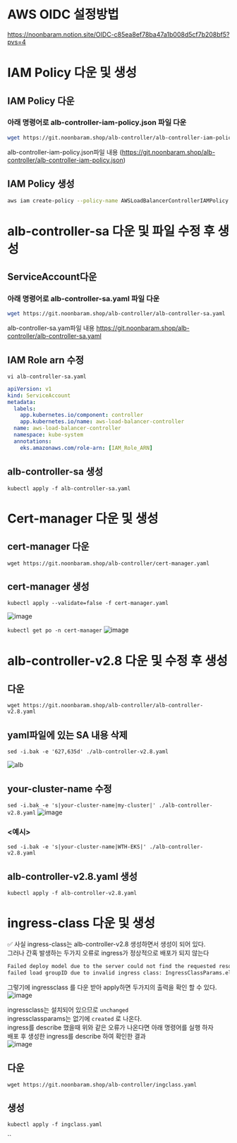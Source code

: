 # AWS OIDC 설정방법
https://noonbaram.notion.site/OIDC-c85ea8ef78ba47a1b008d5cf7b208bf5?pvs=4  

# IAM Policy 다운 및 생성
## IAM Policy 다운
### 아래 명령어로 alb-controller-iam-policy.json 파일 다운
```bash
wget https://git.noonbaram.shop/alb-controller/alb-controller-iam-policy.json
```
alb-controller-iam-policy.json파일 내용 (https://git.noonbaram.shop/alb-controller/alb-controller-iam-policy.json)

## IAM Policy 생성
```bash
aws iam create-policy --policy-name AWSLoadBalancerControllerIAMPolicy --policy-document file://alb-controller-iam-policy.json
```

# alb-controller-sa 다운 및 파일 수정 후 생성
## ServiceAccount다운
### 아래 명령어로 alb-controller-sa.yaml 파일 다운
```bash
wget https://git.noonbaram.shop/alb-controller/alb-controller-sa.yaml
```
alb-controller-sa.yam파일 내용 https://git.noonbaram.shop/alb-controller/alb-controller-sa.yaml
## IAM Role arn 수정
`vi alb-controller-sa.yaml`
```yaml
apiVersion: v1
kind: ServiceAccount
metadata:
  labels:
    app.kubernetes.io/component: controller
    app.kubernetes.io/name: aws-load-balancer-controller
  name: aws-load-balancer-controller
  namespace: kube-system
  annotations:
    eks.amazonaws.com/role-arn: [IAM_Role_ARN]
```
## alb-controller-sa 생성 
`kubectl apply -f alb-controller-sa.yaml`


# Cert-manager 다운 및 생성
## cert-manager 다운
`wget https://git.noonbaram.shop/alb-controller/cert-manager.yaml`
## cert-manager 생성
`kubectl apply --validate=false -f cert-manager.yaml`

![image](https://github.com/NoonBaRam/noonbaram.github.io/assets/132915445/15d9407d-7360-4307-b427-ac0d75dd56e3)

`kubectl get po -n cert-manager`
![image](https://github.com/NoonBaRam/noonbaram.github.io/assets/132915445/ce4a55e0-c160-44e1-b26e-63929648e726)


# alb-controller-v2.8 다운 및 수정 후 생성
## 다운
`wget https://git.noonbaram.shop/alb-controller/alb-controller-v2.8.yaml`

## yaml파일에 있는 SA 내용 삭제
`sed -i.bak -e '627,635d' ./alb-controller-v2.8.yaml`

![alb](https://github.com/NoonBaRam/yaml/assets/132915445/2792d3d6-005d-480c-94f7-0dbbb539313d)

## your-cluster-name 수정
`sed -i.bak -e 's|your-cluster-name|my-cluster|' ./alb-controller-v2.8.yaml`
![image](https://github.com/NoonBaRam/yaml/assets/132915445/01541836-0db2-43d7-a4bc-46d162f25306)

### <예시>
`sed -i.bak -e 's|your-cluster-name|WTH-EKS|' ./alb-controller-v2.8.yaml`

## alb-controller-v2.8.yaml 생성
`kubectl apply -f alb-controller-v2.8.yaml`

# ingress-class 다운 및 생성
✅ 사실 ingress-class는 alb-controller-v2.8 생성하면서 생성이 되어 있다.  
그러나 간혹 발생하는 두가지 오류로 ingress가 정상적으로 배포가 되지 않는다
```html
Failed deploy model due to the server could not find the requested resource (post targetgroupbindings.elbv2.k8s.aws)
failed load groupID due to invalid ingress class: IngressClassParams.elbv2.k8s.aws "alb" not found
```
그렇기에 ingressclass 를 다운 받아 apply하면 두가지의 출력을 확인 할 수 있다.
![image](https://github.com/NoonBaRam/noonbaram.github.io/assets/132915445/9c39d278-e5a3-4240-891d-2e5f39b5c8ab)

ingressclass는 설치되어 있으므로 `unchanged`  
ingressclassparams는 없기에 `created` 로 나온다.  
ingress를 describe 했을때 위와 같은 오류가 나온다면 아래 명령어를 실행 하자  
배포 후 생성한 ingress를 describe 하여 확인한 결과  
![image](https://github.com/NoonBaRam/noonbaram.github.io/assets/132915445/8adb5cfa-5cdd-4456-8932-09196187927c)


## 다운
`wget https://git.noonbaram.shop/alb-controller/ingclass.yaml`

## 생성
`kubectl apply -f ingclass.yaml`

``
